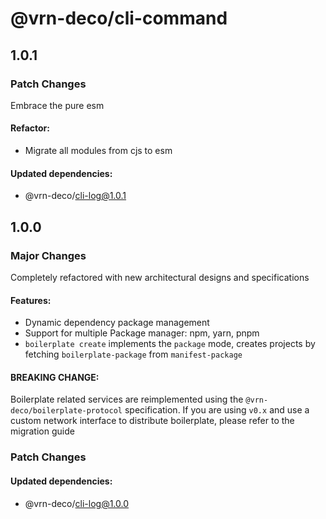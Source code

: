 # @vrn-deco/cli-command

## 1.0.1

### Patch Changes

Embrace the pure esm

#### Refactor:

- Migrate all modules from cjs to esm

#### Updated dependencies:

- @vrn-deco/cli-log@1.0.1

## 1.0.0

### Major Changes

Completely refactored with new architectural designs and specifications

#### Features:

- Dynamic dependency package management
- Support for multiple Package manager: npm, yarn, pnpm
- `boilerplate create` implements the `package` mode, creates projects by fetching `boilerplate-package` from `manifest-package`

#### BREAKING CHANGE:

Boilerplate related services are reimplemented using the `@vrn-deco/boilerplate-protocol` specification. If you are using `v0.x` and use a custom network interface to distribute boilerplate, please refer to the migration guide

### Patch Changes

#### Updated dependencies:

- @vrn-deco/cli-log@1.0.0
